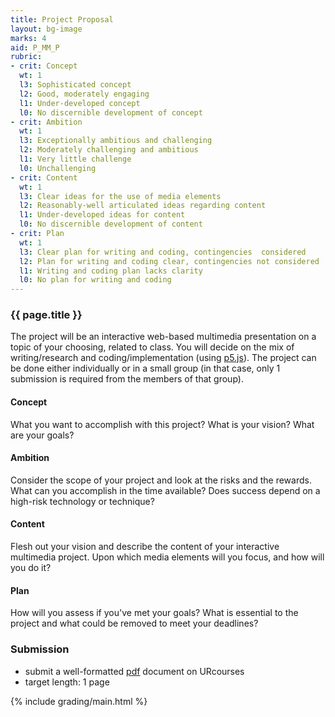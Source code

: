 ```yaml
---
title: Project Proposal
layout: bg-image
marks: 4
aid: P_MM_P
rubric:
- crit: Concept
  wt: 1
  l3: Sophisticated concept
  l2: Good, moderately engaging
  l1: Under-developed concept
  l0: No discernible development of concept
- crit: Ambition
  wt: 1
  l3: Exceptionally ambitious and challenging
  l2: Moderately challenging and ambitious
  l1: Very little challenge
  l0: Unchallenging
- crit: Content
  wt: 1
  l3: Clear ideas for the use of media elements
  l2: Reasonably-well articulated ideas regarding content
  l1: Under-developed ideas for content
  l0: No discernible development of content
- crit: Plan
  wt: 1
  l3: Clear plan for writing and coding, contingencies  considered
  l2: Plan for writing and coding clear, contingencies not considered
  l1: Writing and coding plan lacks clarity
  l0: No plan for writing and coding
---
```

### {{ page.title }}

The project will be an interactive web-based multimedia presentation on a topic of your choosing, related to class. You will decide on the mix of writing/research and coding/implementation (using [p5.js](https://p5js.org/)). The project can be done either individually or in a small group (in that case, only 1 submission is required from the members of that group).

#### Concept

What you want to accomplish with this project? What is your vision? What are your goals?

#### Ambition

Consider the scope of your project and look at the risks and the rewards. What can you accomplish in the time available? Does success depend on a high-risk technology or technique?

#### Content

Flesh out your vision and describe the content of your interactive multimedia project. Upon which media elements will you focus, and how will you do it?

#### Plan

How will you assess if you've met your goals? What is essential to the project and what could be removed to meet your deadlines?

### Submission

* submit a well-formatted [pdf](https://en.wikipedia.org/wiki/PDF) document on URcourses
* target length: 1 page

{% include grading/main.html %}
